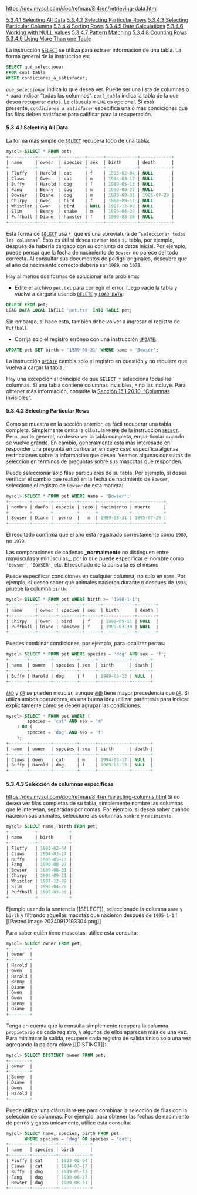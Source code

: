 https://dev.mysql.com/doc/refman/8.4/en/retrieving-data.html

[5.3.4.1 Selecting All Data](https://dev.mysql.com/doc/refman/8.4/en/selecting-all.html)
[5.3.4.2 Selecting Particular Rows](https://dev.mysql.com/doc/refman/8.4/en/selecting-rows.html)
[5.3.4.3 Selecting Particular Columns](https://dev.mysql.com/doc/refman/8.4/en/selecting-columns.html)
[5.3.4.4 Sorting Rows](https://dev.mysql.com/doc/refman/8.4/en/sorting-rows.html)
[5.3.4.5 Date Calculations](https://dev.mysql.com/doc/refman/8.4/en/date-calculations.html)
[5.3.4.6 Working with NULL Values](https://dev.mysql.com/doc/refman/8.4/en/working-with-null.html)
[5.3.4.7 Pattern Matching](https://dev.mysql.com/doc/refman/8.4/en/pattern-matching.html)
[5.3.4.8 Counting Rows](https://dev.mysql.com/doc/refman/8.4/en/counting-rows.html)
[5.3.4.9 Using More Than one Table](https://dev.mysql.com/doc/refman/8.4/en/multiple-tables.html)

La instrucción [`SELECT`](https://dev.mysql.com/doc/refman/8.4/en/select.html "15.2.13 Instrucción SELECT") se utiliza para extraer información de una tabla. La forma general de la instrucción es:

```sql
SELECT qué_seleccionar
FROM cual_tabla
WHERE condiciones_a_satisfacer;
```

_`qué_seleccionar`_ indica lo que desea ver. Puede ser una lista de columnas o `*` para indicar “todas las columnas”. _`cual_tabla`_ indica la tabla de la que desea recuperar datos. La cláusula `WHERE` es opcional. Si está presente, _`condiciones_a_satisfacer`_ especifica una o más condiciones que las filas deben satisfacer para calificar para la recuperación.

#### 5.3.4.1 Selecting All Data
La forma más simple de [`SELECT`](https://dev.mysql.com/doc/refman/8.4/en/select.html "15.2.13 Instrucción SELECT") recupera todo de una tabla:

```sql
mysql> SELECT * FROM pet;
+----------+--------+---------+------+------------+------------+
| name     | owner  | species | sex  | birth      | death      |
+----------+--------+---------+------+------------+------------+
| Fluffy   | Harold | cat     | f    | 1993-02-04 | NULL       |
| Claws    | Gwen   | cat     | m    | 1994-03-17 | NULL       |
| Buffy    | Harold | dog     | f    | 1989-05-13 | NULL       |
| Fang     | Benny  | dog     | m    | 1990-08-27 | NULL       |
| Bowser   | Diane  | dog     | m    | 1979-08-31 | 1995-07-29 |
| Chirpy   | Gwen   | bird    | f    | 1998-09-11 | NULL       |
| Whistler | Gwen   | bird    | NULL | 1997-12-09 | NULL       |
| Slim     | Benny  | snake   | m    | 1996-04-29 | NULL       |
| Puffball | Diane  | hamster | f    | 1999-03-30 | NULL       |
+----------+--------+---------+------+------------+------------+
```

Esta forma de [`SELECT`](https://dev.mysql.com/doc/refman/8.4/en/select.html "15.2.13 Instrucción SELECT") usa `*`, que es una abreviatura de "``seleccionar todas las columnas``". Esto es útil si desea revisar toda su tabla, por ejemplo, después de haberla cargado con su conjunto de datos inicial. Por ejemplo, puede pensar que la fecha de nacimiento de ``Bowser`` no parece del todo correcta. Al consultar sus documentos de pedigrí originales, descubre que el año de nacimiento correcto debería ser ``1989``, no ``1979``.

Hay al menos dos formas de solucionar este problema:
- Edite el archivo `pet.txt` para corregir el error, luego vacíe la tabla y vuelva a cargarla usando [`DELETE`](https://dev.mysql.com/doc/refman/8.4/en/delete.html "15.2.2 Declaración DELETE") y [`LOAD DATA`](https://dev.mysql.com/doc/refman/8.4/en/load-data.html "15.2.9 Declaración LOAD DATA"):
```sql
DELETE FROM pet;
LOAD DATA LOCAL INFILE 'pet.txt' INTO TABLE pet;
```

Sin embargo, si hace esto, también debe volver a ingresar el registro de ``Puffball``.
- Corrija solo el registro erróneo con una instrucción [`UPDATE`](https://dev.mysql.com/doc/refman/8.4/en/update.html "15.2.17 Instrucción UPDATE"):
```sql
UPDATE pet SET birth = '1989-08-31' WHERE name = 'Bowser';
```
La instrucción [`UPDATE`](https://dev.mysql.com/doc/refman/8.4/en/update.html "15.2.17 Instrucción UPDATE") cambia solo el registro en cuestión y no requiere que vuelva a cargar la tabla.

Hay una excepción al principio de que `SELECT *` selecciona todas las columnas. Si una tabla contiene columnas invisibles, `*` no las incluye. Para obtener más información, consulte la [Sección 15.1.20.10, “Columnas invisibles”](https://dev.mysql.com/doc/refman/8.4/en/invisible-columns.html "15.1.20.10 Columnas invisibles").

#### 5.3.4.2 Selecting Particular Rows
Como se muestra en la sección anterior, es fácil recuperar una tabla completa. Simplemente omita la cláusula `WHERE` de la instrucción [`SELECT`](https://dev.mysql.com/doc/refman/8.4/en/select.html "15.2.13 Instrucción SELECT"). Pero, por lo general, no desea ver la tabla completa, en particular cuando se vuelve grande. En cambio, generalmente está más interesado en responder una pregunta en particular, en cuyo caso especifica algunas restricciones sobre la información que desea. Veamos algunas consultas de selección en términos de preguntas sobre sus mascotas que responden.

Puede seleccionar solo filas particulares de su tabla. Por ejemplo, si desea verificar el cambio que realizó en la fecha de nacimiento de ``Bowser``, seleccione el registro de ``Bowser`` de esta manera:
```sql
mysql> SELECT * FROM pet WHERE name = 'Bowser';
+--------+-------+---------+------+------------+------------+
| nombre | dueño | especie | sexo | nacimiento | muerte     |
+--------+-------+---------+------+------------+------------+
| Bowser | Diane |  perro  |   m  | 1989-08-31 | 1995-07-29 |
+--------+-------+---------+------+------------+------------+
```
El resultado confirma que el año está registrado correctamente como ``1989``, no ``1979``.

Las comparaciones de cadenas **_normalmente** no distinguen entre mayúsculas y minúsculas_, por lo que puede especificar el nombre como `'bowser'`, `'BOWSER'`, etc. El resultado de la consulta es el mismo.

Puede especificar condiciones en cualquier columna, no solo en `name`. Por ejemplo, si desea saber qué animales nacieron durante o después de ``1998``, pruebe la columna `birth`:
```sql
mysql> SELECT * FROM pet WHERE birth >= '1998-1-1';
+----------+-------+---------+------+------------+-------+
| name     | owner | species | sex  | birth      | death |
+----------+-------+---------+------+------------+-------+
| Chirpy   | Gwen  | bird    | f    | 1998-09-11 | NULL  |
| Puffball | Diane | hamster | f    | 1999-03-30 | NULL  |
+----------+-------+---------+------+------------+-------+
```

Puedes combinar condiciones, por ejemplo, para localizar perras:
```sql
mysql> SELECT * FROM pet WHERE species = 'dog' AND sex = 'f';
+-------+--------+---------+------+------------+-------+
| name  | owner  | species | sex  | birth      | death |
+-------+--------+---------+------+------------+-------+
| Buffy | Harold | dog     | f    | 1989-05-13 | NULL  |
+-------+--------+---------+------+------------+-------+
```

[`AND`](https://dev.mysql.com/doc/refman/8.4/en/logical-operators.html#operator_and) y [`OR`](https://dev.mysql.com/doc/refman/8.4/en/logical-operators.html#operator_or) se pueden mezclar, aunque [`AND`](https://dev.mysql.com/doc/refman/8.4/en/logical-operators.html#operator_and) tiene mayor precedencia que [`OR`](https://dev.mysql.com/doc/refman/8.4/en/logical-operators.html#operator_or). Si utiliza ambos operadores, es una buena idea utilizar paréntesis para indicar explícitamente cómo se deben agrupar las condiciones:
```sql
mysql> SELECT * FROM pet WHERE (
		species = 'cat' AND sex = 'm'
	) OR ( 
		species = 'dog' AND sex = 'f'
	);
+-------+--------+---------+------+------------+-------+
| name  | owner  | species | sex  | birth      | death |
+-------+--------+---------+------+------------+-------+
| Claws | Gwen   | cat     | m    | 1994-03-17 | NULL  |
| Buffy | Harold | dog     | f    | 1989-05-13 | NULL  |
+-------+--------+---------+------+------------+-------+
```

#### 5.3.4.3 Selección de columnas específicas
https://dev.mysql.com/doc/refman/8.4/en/selecting-columns.html
Si no desea ver filas completas de su tabla, simplemente nombre las columnas que le interesan, separadas por comas. Por ejemplo, si desea saber cuándo nacieron sus animales, seleccione las columnas `nombre` y `nacimiento`:
```sql
mysql> SELECT name, birth FROM pet;
+----------+------------+
| name     | birth      |
+----------+------------+
| Fluffy   | 1993-02-04 |
| Claws    | 1994-03-17 |
| Buffy    | 1989-05-13 |
| Fang     | 1990-08-27 |
| Bowser   | 1989-08-31 |
| Chirpy   | 1998-09-11 |
| Whistler | 1997-12-09 |
| Slim     | 1996-04-29 |
| Puffball | 1999-03-30 |
+----------+------------+
```

Ejemplo usando la sentencia [[SELECT]], seleccionado la columna ``name`` y ``birth`` y filtrando aquellas macotas que nacieron después de ``1995-1-1``
![[Pasted image 20240912193304.png]]

Para saber quién tiene mascotas, utilice esta consulta:
```sql
mysql> SELECT owner FROM pet;
+--------+
| owner  |
+--------+
| Harold |
| Gwen   |
| Harold |
| Benny  |
| Diane  |
| Gwen   |
| Gwen   |
| Benny  |
| Diane  |
+--------+
```

Tenga en cuenta que la consulta simplemente recupera la columna `propietario` de cada registro, y algunos de ellos aparecen más de una vez. Para minimizar la salida, recupere cada registro de salida único solo una vez agregando la palabra clave [[DISTINCT]]:
```sql
mysql> SELECT DISTINCT owner FROM pet;
+--------+
| owner  |
+--------+
| Benny  |
| Diane  |
| Gwen   |
| Harold |
+--------+
```

Puede utilizar una cláusula `WHERE` para combinar la selección de filas con la selección de columnas. Por ejemplo, para obtener las fechas de nacimiento de perros y gatos únicamente, utilice esta consulta:
```sql
mysql> SELECT name, species, birth FROM pet
       WHERE species = 'dog' OR species = 'cat';
+--------+---------+------------+
| name   | species | birth      |
+--------+---------+------------+
| Fluffy | cat     | 1993-02-04 |
| Claws  | cat     | 1994-03-17 |
| Buffy  | dog     | 1989-05-13 |
| Fang   | dog     | 1990-08-27 |
| Bowser | dog     | 1989-08-31 |
+--------+---------+------------+
```